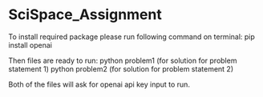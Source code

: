 # SciSpace_Assignment

To install required package please run following command on terminal:
pip install openai

Then files are ready to run:
python problem1 (for solution for problem statement 1)
python problem2 (for solution for problem statement 2)

Both of the files will ask for openai api key input to run.
